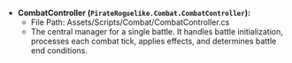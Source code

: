 *   **CombatController (`PirateRoguelike.Combat.CombatController`):**
    *   File Path: Assets/Scripts/Combat/CombatController.cs
    *   The central manager for a single battle. It handles battle initialization, processes each combat tick, applies effects, and determines battle end conditions.